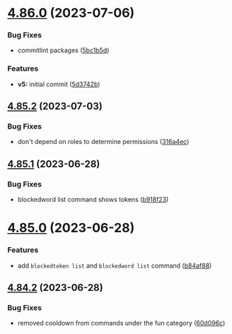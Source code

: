 # [4.86.0](https://github.com/onesoft-sudo/sudobot/compare/v4.85.2...v4.86.0) (2023-07-06)


### Bug Fixes

* commitlint packages ([5bc1b5d](https://github.com/onesoft-sudo/sudobot/commit/5bc1b5d24525fec1fe23bea99c627c82f7e5e59b))


### Features

* **v5:** initial commit ([5d3742b](https://github.com/onesoft-sudo/sudobot/commit/5d3742b53412f19b5c40f577e7426377ef707544))



## [4.85.2](https://github.com/onesoft-sudo/sudobot/compare/v4.85.1...v4.85.2) (2023-07-03)


### Bug Fixes

* don't depend on roles to determine permissions ([316a4ec](https://github.com/onesoft-sudo/sudobot/commit/316a4eced06cb38a72fd211c4d096362c7f148fe))



## [4.85.1](https://github.com/onesoft-sudo/sudobot/compare/v4.85.0...v4.85.1) (2023-06-28)


### Bug Fixes

* blockedword list command shows tokens ([b918f23](https://github.com/onesoft-sudo/sudobot/commit/b918f23963d747f2397de39df33eeefcf3d6e158))



# [4.85.0](https://github.com/onesoft-sudo/sudobot/compare/v4.84.2...v4.85.0) (2023-06-28)


### Features

* add `blockedtoken list` and `blockedword list` command ([b84af88](https://github.com/onesoft-sudo/sudobot/commit/b84af881e62c57b010e496e466856201e0bb9d07))



## [4.84.2](https://github.com/onesoft-sudo/sudobot/compare/v4.84.1...v4.84.2) (2023-06-28)


### Bug Fixes

* removed cooldown from commands under the fun category ([60d096c](https://github.com/onesoft-sudo/sudobot/commit/60d096cf2d1852ac2dbbac2275f0fb489d63d4fe))



